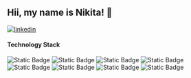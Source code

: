## Hii, my name is Nikita! 👋

[![linkedin](https://img.shields.io/badge/Linkedin-0e76a8?style=for-the-badge&logo=Linkedin&logoColor=white)](https://www.linkedin.com/in/nikita-bhaskar-92253428b/)



#### Technology Stack
![Static Badge](https://img.shields.io/badge/python-3776AB?style=for-the-badge&logo=python&logoColor=white&color=green)
![Static Badge](https://img.shields.io/badge/HTML-E34F26?style=for-the-badge&logo=html5&logoColor=white&color=blue)
![Static Badge](https://img.shields.io/badge/css-1572B6?style=for-the-badge&logo=css3&logoColor=white&color=red)
![Static Badge](https://img.shields.io/badge/javascript-F7DF1E?style=for-the-badge&logo=javascript&logoColor=white&color=green)
![Static Badge](https://img.shields.io/badge/SQLite-07405E?style=for-the-badge&logo=sqlite&logoColor=white)
![Static Badge](https://img.shields.io/badge/Java-ED8B00?style=for-the-badge&logo=openjdk&logoColor=white)
![Static Badge](https://img.shields.io/badge/-00599C?style=for-the-badge&logo=C&logoColor=white)
![Static Badge](https://img.shields.io/badge/PHP-777BB4?style=for-the-badge&logo=php&logoColor=white)





<!--
**nikitabhaskar/nikitabhaskar** is a ✨ _special_ ✨ repository because its `README.md` (this file) appears on your GitHub profile.

Here are some ideas to get you started:

- 🔭 I’m currently working on ...
- 🌱 I’m currently learning ...
- 👯 I’m looking to collaborate on ...
- 🤔 I’m looking for help with ...
- 💬 Ask me about ...
- 📫 How to reach me: ...
- 😄 Pronouns: ...
- ⚡ Fun fact: ...
-->
